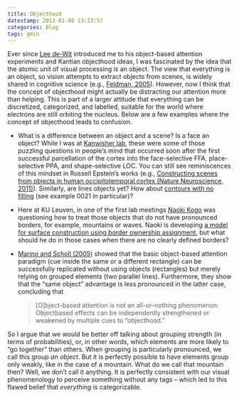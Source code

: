 ```yaml
---
title: Objecthood
datestamp: 2013-01-08 13:23:57
categories: Blog
tags: gmin
---
```


Ever since [Lee de-Wit](https://perswww.kuleuven.be/~u0064325/) introduced me to his object-based attention experiments and Kantian objecthood ideas, I was fascinated by the idea that the atomic unit of visual processing is an object. The view that everything is an object, so vision attempts to extract objects from scenes, is widely shared in cognitive science (e.g., [Feldman, 2005](http://dx.doi.org/10.1016/S1364-6613(03)00111-6)). However, now I think that the concept of objecthood might actually be distracting our attention more than helping. This is part of a larger attitude that everything can be discretized, categorized, and labelled, suitable for the world where electrons are still orbiting the nucleus. Below are a few examples where the concept of objecthood leads to confusion.

-   What is a difference between an object and a scene? Is a face an object? While I was at [Kanwisher lab](http://web.mit.edu/bcs/nklab/), these were some of those puzzling questions in people’s mind that occurred soon after the first successful parcellation of the cortex into the face-selective FFA, place-selective PPA, and shape-selective LOC. You can still see reminiscences of this mindset in Russell Epstein’s works (e.g., [Constructing scenes from objects in human occipitotemporal cortex (Nature Neuroscience, 2011)](http://dx.doi.org/10.1038/nn.2903)). Similarly, are lines objects yet? How about [contours with no filling](http://www.gestaltrevision.be/en/resources/our-software/82-resources/software/gert/226-example-stimuli) (see example 0021 in particular)?
-   Here at KU Leuven, in one of the first lab meetings [Naoki Kogo](http://www.gestaltrevision.be/en/component/contact/contact/5) was questioning how to treat those objects that do not have pronounced borders, for example, mountains or waves. Naoki is developing [a model for surface construction using border ownership assignment](http://dx.doi.org/10.1037/a0019076), but what should he do in those cases when there are no clearly defined borders?
-   [Marino and Scholl (2005)](http://dx.doi.org/10.3758/BF03193547) showed that the basic object-based attention paradigm (cue inside the same or a different rectangle) can be successfully replicated without using objects (rectangles) but merely relying on grouped elements (two parallel lines). Furthermore, they show that the “same object” advantage is less pronounced in the latter case, concluding that

    > [O]bject-based attention is not an all-or-nothing phenomenon: Objectbased effects can be independently strengthened or weakened by multiple cues to “objecthood.”

So I argue that we would be better off talking about grouping strength (in terms of probabilities), or, in other words, which elements are more likely to “go together” than others. When grouping is particularly pronounced, we call this group *an object*. But it is perfectly possible to have elements group only weakly, like in the case of a mountain. What do we call that mountain then? Well, we don’t call it anything. It is perfectly consistent with our visual phenomenology to perceive something without any tags – which led to this flawed belief that *everything* is categorizable.
